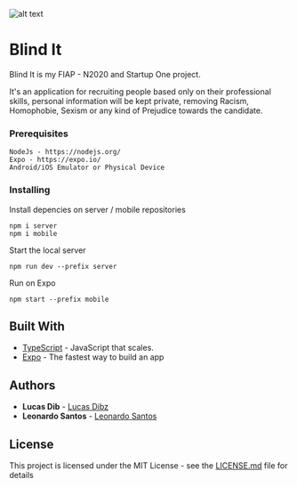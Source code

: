 ![alt text](https://github.com/LucasDibz/Blind_It/blob/master/logo.png?raw=true)

# Blind It

Blind It is my FIAP - N2020 and Startup One project.

It's an application for recruiting people based only on their professional skills, personal information will be kept private, removing Racism, Homophobie, Sexism or any kind of Prejudice towards the candidate.

### Prerequisites

```
NodeJs - https://nodejs.org/
Expo - https://expo.io/
Android/iOS Emulator or Physical Device
```

### Installing

Install depencies on server / mobile repositories
```
npm i server
npm i mobile
```

Start the local server

```
npm run dev --prefix server
```

Run on Expo

```
npm start --prefix mobile
```


## Built With

* [TypeScript](https://www.typescriptlang.org/) - JavaScript that scales. 
* [Expo](https://expo.io/) - The fastest way to build an app


## Authors

* **Lucas Dib** - [Lucas Dibz](https://github.com/LucasDibz)
* **Leonardo Santos** - [Leonardo Santos](https://github.com/Leonnard19)


## License

This project is licensed under the MIT License - see the [LICENSE.md](LICENSE.md) file for details

